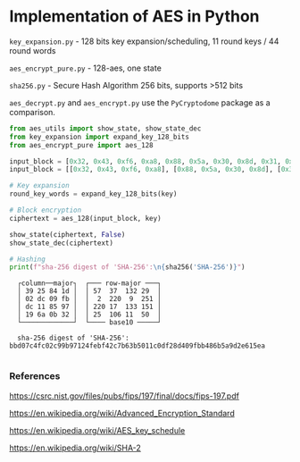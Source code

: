 # Implementation of AES in Python


`key_expansion.py` - 128 bits key expansion/scheduling, 11 round keys / 44 round words

`aes_encrypt_pure.py` - 128-aes, one state

`sha256.py` - Secure Hash Algorithm 256 bits, supports >512 bits

`aes_decrypt.py` and `aes_encrypt.py` use the `PyCryptodome` package as a comparison. <br>
```python
from aes_utils import show_state, show_state_dec
from key_expansion import expand_key_128_bits
from aes_encrypt_pure import aes_128

input_block = [0x32, 0x43, 0xf6, 0xa8, 0x88, 0x5a, 0x30, 0x8d, 0x31, 0x31, 0x98, 0xa2, 0xe0, 0x37, 0x07, 0x34]
input_block = [[0x32, 0x43, 0xf6, 0xa8], [0x88, 0x5a, 0x30, 0x8d], [0x31, 0x31, 0x98, 0xa2], [0xe0, 0x37, 0x07, 0x34]]

# Key expansion
round_key_words = expand_key_128_bits(key)

# Block encryption
ciphertext = aes_128(input_block, key)

show_state(ciphertext, False)
show_state_dec(ciphertext)

# Hashing
print(f"sha-256 digest of 'SHA-256':\n{sha256('SHA-256')}")


```



```
  ┌column──major┐  ┌─── row-major ───┐
  │ 39 25 84 1d │  │ 57  37  132 29  │
  │ 02 dc 09 fb │  │  2  220  9  251 │
  │ dc 11 85 97 │  │ 220 17  133 151 │
  │ 19 6a 0b 32 │  │ 25  106 11  50  │
  └─────────────┘  └──── base10 ─────┘

  sha-256 digest of 'SHA-256': bbd07c4fc02c99b97124febf42c7b63b5011c0df28d409fbb486b5a9d2e615ea


```

### References
https://csrc.nist.gov/files/pubs/fips/197/final/docs/fips-197.pdf

https://en.wikipedia.org/wiki/Advanced_Encryption_Standard

https://en.wikipedia.org/wiki/AES_key_schedule

https://en.wikipedia.org/wiki/SHA-2
